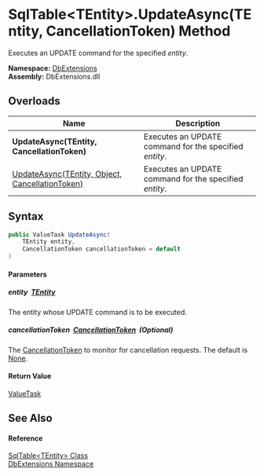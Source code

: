 SqlTable&lt;TEntity>.UpdateAsync(TEntity, CancellationToken) Method
===================================================================
Executes an UPDATE command for the specified *entity*.
  
**Namespace:** [DbExtensions][1]  
**Assembly:** DbExtensions.dll

Overloads
---------

| Name                                                 | Description                                            |
| ---------------------------------------------------- | ------------------------------------------------------ |
| **UpdateAsync(TEntity, CancellationToken)**          | Executes an UPDATE command for the specified *entity*. |
| [UpdateAsync(TEntity, Object, CancellationToken)][2] | Executes an UPDATE command for the specified *entity*. |


Syntax
------

```csharp
public ValueTask UpdateAsync(
	TEntity entity,
	CancellationToken cancellationToken = default
)
```

#### Parameters

##### *entity*  [TEntity][3]
The entity whose UPDATE command is to be executed.

##### *cancellationToken*  [CancellationToken][4]  (Optional)
The [CancellationToken][4] to monitor for cancellation requests. The default is [None][5].

#### Return Value
[ValueTask][6]

See Also
--------

#### Reference
[SqlTable&lt;TEntity> Class][3]  
[DbExtensions Namespace][1]  

[1]: ../README.md
[2]: UpdateAsync.md
[3]: README.md
[4]: https://learn.microsoft.com/dotnet/api/system.threading.cancellationtoken
[5]: https://learn.microsoft.com/dotnet/api/system.threading.cancellationtoken.none
[6]: https://learn.microsoft.com/dotnet/api/system.threading.tasks.valuetask